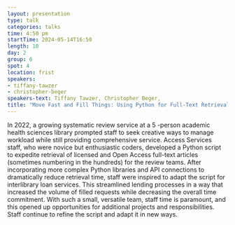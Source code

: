```yaml
---
layout: presentation
type: talk
categories: talks
time: 4:50 pm
startTime: 2024-05-14T16:50
length: 10
day: 2
group: 6
spot: 4
location: frist
speakers:
- tiffany-tawzer
- christopher-beger
speakers-text: Tiffany Tawzer, Christopher Beger,
title: "Move Fast and Fill Things: Using Python for Full-Text Retrieval"
---
```

In 2022, a growing systematic review service at a 5 -person academic health sciences library prompted staff to seek creative ways to manage workload while still providing comprehensive service. Access Services staff, who were novice but enthusiastic coders, developed a Python script to expedite retrieval of licensed and Open Access full-text articles (sometimes numbering in the hundreds) for the review teams.  After incorporating more complex Python libraries and API connections to dramatically reduce retrieval time, staff were inspired to adapt the script for interlibrary loan services. This streamlined lending processes in a way that increased the volume of filled requests while decreasing the overall time commitment. With such a small, versatile team, staff time is paramount, and this opened up opportunities for additional projects and responsibilities. Staff continue to refine the script and adapt it in new ways.
